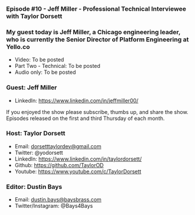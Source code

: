 ### Episode #10 - Jeff Miller - Professional Technical Interviewee with Taylor Dorsett

### My guest today is Jeff Miller, a Chicago engineering leader, who is currently the Senior Director of Platform Engineering at Yello.co

- Video: To be posted
- Part Two - Technical: To be posted
- Audio only: To be posted

### Guest: Jeff Miller
- LinkedIn: https://www.linkedin.com/in/jeffmiller00/

If you enjoyed the show please subscribe, thumbs up, and share the show.
Episodes released on the first and third Thursday of each month.

### Host: Taylor Dorsett
- Email: dorsetttaylordev@gmail.com
- Twitter: @yodorsett
- LinkedIn: https://www.linkedin.com/in/taylordorsett/
- Github: https://github.com/TaylorOD
- Youtube: https://www.youtube.com/c/TaylorDorsett

### Editor: Dustin Bays
- Email: dustin.bays@baysbrass.com
- Twitter/Instagram: @Bays4Bays
